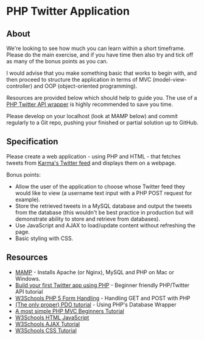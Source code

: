 # PHP Twitter Application
## About
We're looking to see how much you can learn within a short timeframe. Please do the main exercise, and if you have time then also try and tick off as many of the bonus points as you can.

I would advise that you make something basic that works to begin with, and then proceed to structure the application in terms of MVC (model-view-controller) and OOP (object-oriented programming).

Resources are provided below which should help to guide you. The use of a [PHP Twitter API wrapper](https://github.com/J7mbo/twitter-api-php) is highly recommended to save you time.

Please develop on your localhost (look at MAMP below) and commit regularly to a Git repo, pushing your finished or partial solution up to GitHub.

## Specification
Please create a web application - using PHP and HTML - that fetches tweets from [Karma's Twitter feed](https://twitter.com/KarmacrewTV) and displays them on a webpage.

Bonus points:
* Allow the user of the application to choose whose Twitter feed they would like to view (a username text input with a PHP POST request for example).
* Store the retrieved tweets in a MySQL database and output the tweets from the database (this wouldn't be best practice in production but will demonstrate ability to store and retrieve from databases).
* Use JavaScript and AJAX to load/update content without refreshing the page.
* Basic styling with CSS.

## Resources
* [MAMP](https://www.mamp.info/en/) - Installs Apache (or Nginx), MySQL and PHP on Mac or Windows.
* [Build your first Twitter app using PHP](https://iag.me/socialmedia/build-your-first-twitter-app-using-php-in-8-easy-steps/) - Beginner friendly PHP/Twitter API tutorial
* [W3Schools PHP 5 Form Handling](http://www.w3schools.com/php/php_forms.asp) - Handling GET and POST with PHP
* [(The only proper) PDO tutorial](https://phpdelusions.net/pdo) - Using PHP's Database Wrapper
* [A most simple PHP MVC Beginners Tutorial](http://requiremind.com/a-most-simple-php-mvc-beginners-tutorial/)
* [W3Schools HTML JavaScript](http://www.w3schools.com/html/html_scripts.asp)
* [W3Schools AJAX Tutorial](http://www.w3schools.com/xml/ajax_intro.asp)
* [W3Schools CSS Tutorial](http://www.w3schools.com/css/)
